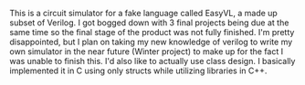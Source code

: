 This is a circuit simulator for a fake language called EasyVL, a made up subset of Verilog. I got bogged down with 3 final projects being due at the same time so the final stage of the product was not fully finished. I'm pretty disappointed, but I plan on taking my new knowledge of verilog to write my own simulator in the near future (Winter project) to make up for the fact I was unable to finish this. I'd also like to actually use class design. I basically implemented it in C using only structs while utilizing libraries in C++.
